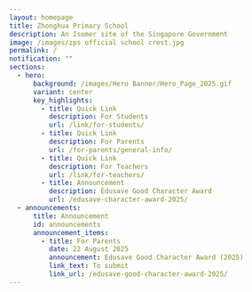 ```yaml
---
layout: homepage
title: Zhonghua Primary School
description: An Isomer site of the Singapore Government
image: /images/zps official school crest.jpg
permalink: /
notification: ""
sections:
  - hero:
      background: /images/Hero Banner/Hero_Page_2025.gif
      variant: center
      key_highlights:
        - title: Quick Link
          description: For Students
          url: /link/for-students/
        - title: Quick Link
          description: For Parents
          url: /for-parents/general-info/
        - title: Quick Link
          description: For Teachers
          url: /link/for-teachers/
        - title: Announcement
          description: Edusave Good Character Award
          url: /edusave-character-award-2025/
  - announcements:
      title: Announcement
      id: announcements
      announcement_items:
        - title: For Parents
          date: 22 August 2025
          announcement: Edusave Good Character Award (2025)
          link_text: To submit
          link_url: /edusave-good-character-award-2025/
---
```

